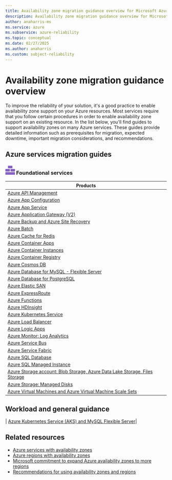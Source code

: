 ```yaml
---
title: Availability zone migration guidance overview for Microsoft Azure products and services
description: Availability zone migration guidance overview for Microsoft Azure products and services
author: anaharris-ms
ms.service: azure
ms.subservice: azure-reliability
ms.topic: conceptual
ms.date: 02/27/2025
ms.author: anaharris
ms.custom: subject-reliability
---
```


# Availability zone migration guidance overview

To improve the reliability of your solution, it's a good practice to enable availability zone support on your Azure resources. Most services require that you follow certain procedures in order to enable availability zone support on an existing resource. In the list below, you'll find guides to support availability zones on many Azure services. These guides provide detailed information such as prerequisites for migration, expected downtime, important migration considerations, and recommendations.


## Azure services migration guides

### ![An icon that signifies this service is foundational.](media/icon-foundational.svg) Foundational services 

| **Products**  | 
| --- | 
| [Azure API Management](migrate-api-mgt.md)|
| [Azure App Configuration](migrate-app-configuration.md)|
| [Azure App Service](reliability-app-service.md#configure-availability-zone-support)|
| [Azure Application Gateway (V2)](migrate-app-gateway-v2.md) |
| [Azure Backup and Azure Site Recovery](migrate-recovery-services-vault.md)  | 
| [Azure Batch](reliability-batch.md#availability-zone-migration)|
| [Azure Cache for Redis](migrate-cache-redis.md)|
| [Azure Container Apps](reliability-azure-container-apps.md#availability-zone-migration)|
| [Azure Container Instances](./reliability-containers.md#availability-zone-redeployment-and-migration)|
| [Azure Container Registry](/azure/container-registry/zone-redundancy?toc=/azure/reliability) |
| [Azure Cosmos DB](./reliability-cosmos-db-nosql.md#migrate-to-availability-zone-support) |
| [Azure Database for MySQL - Flexible Server](migrate-database-mysql-flex.md)|
| [Azure Database for PostgreSQL](./reliability-postgresql-flexible-server.md#availability-zone-redeployment-and-migration)|
| [Azure Elastic SAN](reliability-elastic-san.md#availability-zone-migration)|
| [Azure ExpressRoute](/azure/expressroute/expressroute-howto-gateway-migration-portal) |
| [Azure Functions](reliability-functions.md#availability-zone-migration)|
| [Azure HDInsight](reliability-hdinsight.md#availability-zone-migration)|
| [Azure Kubernetes Service](/azure/aks/availability-zones?toc=/azure/reliability)|
| [Azure Load Balancer](migrate-load-balancer.md)|
| [Azure Logic Apps](./reliability-logic-apps.md#configure-availability-zone-support)|
| [Azure Monitor: Log Analytics](migrate-monitor-log-analytics.md)|
| [Azure Service Bus](/azure/service-bus-messaging/service-bus-outages-disasters#availability-zones)|
| [Azure Service Fabric](migrate-service-fabric.md)  | 
| [Azure SQL Database](migrate-sql-database.md) |
| [Azure SQL Managed Instance](migrate-sql-managed-instance.md)|
| [Azure Storage account: Blob Storage, Azure Data Lake Storage, Files Storage](migrate-storage.md) |
| [Azure Storage: Managed Disks](migrate-vm.md)|
| [Azure Virtual Machines and Azure Virtual Machine Scale Sets](migrate-vm.md)|  



## Workload and general guidance
| [Azure Kubernetes Service (AKS) and MySQL Flexible Server](migrate-workload-aks-mysql.md)|

## Related resources

- [Azure services with availability zones](availability-zones-service-support.md)
- [Azure regions with availability zones](availability-zones-region-support.md)
- [Microsoft commitment to expand Azure availability zones to more regions](https://azure.microsoft.com/blog/our-commitment-to-expand-azure-availability-zones-to-more-regions/)
- [Recommendations for using availability zones and regions](/azure/well-architected/reliability/regions-availability-zones)
